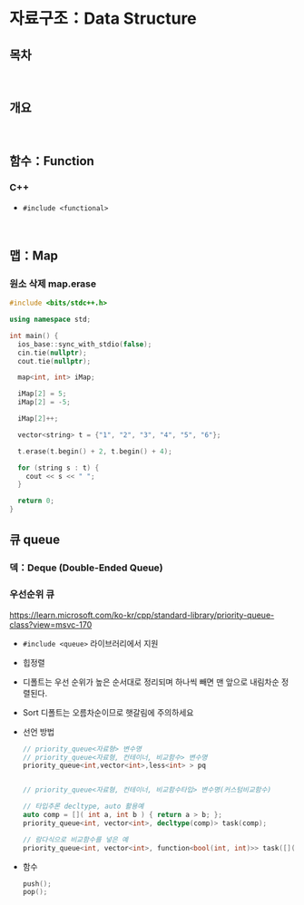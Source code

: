 # 자료구조：Data Structure

## 목차

<br />

## 개요

<br />

## 함수：Function

### C++

- `#include <functional>`

<br />

## 맵：Map

### 원소 삭제 map.erase

```cpp
#include <bits/stdc++.h>

using namespace std;

int main() {
  ios_base::sync_with_stdio(false);
  cin.tie(nullptr);
  cout.tie(nullptr);

  map<int, int> iMap;

  iMap[2] = 5;
  iMap[2] = -5;

  iMap[2]++;

  vector<string> t = {"1", "2", "3", "4", "5", "6"};

  t.erase(t.begin() + 2, t.begin() + 4);

  for (string s : t) {
    cout << s << " ";
  }

  return 0;
}
```

## 큐 queue

### 덱：Deque (Double-Ended Queue)

### 우선순위 큐

https://learn.microsoft.com/ko-kr/cpp/standard-library/priority-queue-class?view=msvc-170

- `#include <queue>` 라이브러리에서 지원
- 힙정렬
- 디폴트는 우선 순위가 높은 순서대로 정리되며 하나씩 빼면 맨 앞으로 내림차순 정렬된다.
- Sort 디폴트는 오름차순이므로 햇갈림에 주의하세요
- 선언 방법

  ```cpp
  // priority_queue<자료형> 변수명
  // priority_queue<자료형, 컨테이너, 비교함수> 변수명
  priority_queue<int,vector<int>,less<int> > pq


  // priority_queue<자료형, 컨테이너, 비교함수타입> 변수명(커스텀비교함수)

  // 타입추론 decltype, auto 활용예
  auto comp = []( int a, int b ) { return a > b; };
  priority_queue<int, vector<int>, decltype(comp)> task(comp);

  // 람다식으로 비교함수를 넣은 예
  priority_queue<int, vector<int>, function<bool(int, int)>> task([]( int a, int b ) { return a < b; });

  ```

- 함수

  ```cpp
  push();
  pop();
  ```
